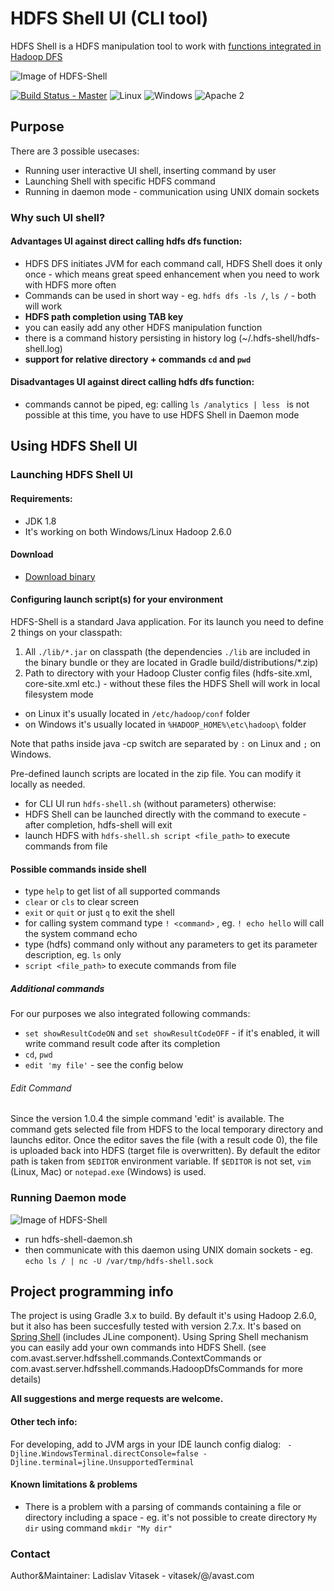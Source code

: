 
# HDFS Shell UI (CLI tool)
HDFS Shell is a HDFS manipulation tool to work with [functions integrated in Hadoop DFS](https://hadoop.apache.org/docs/current/hadoop-project-dist/hadoop-common/FileSystemShell.html)

![Image of HDFS-Shell](https://github.com/avast/hdfs-shell/blob/master/web/screencast.gif)

[![Build Status - Master](https://travis-ci.org/avast/hdfs-shell.svg?branch=master)](https://travis-ci.org/avast/hdfs-shell) ![Linux](https://img.shields.io/badge/os-linux-green.svg?style=flat) ![Windows](https://img.shields.io/badge/os-windows-green.svg?style=flat) ![Apache 2](https://img.shields.io/badge/license-Apache2-blue.svg?style=flat)


## Purpose
There are 3 possible usecases:

- Running user interactive UI shell, inserting command by user
- Launching Shell with specific HDFS command
- Running in daemon mode - communication using UNIX domain sockets

###  Why such UI shell?

#### Advantages UI against direct calling hdfs dfs function:

- HDFS DFS initiates JVM for each command call, HDFS Shell does it only once - which means great speed enhancement when you need to work with HDFS more often
- Commands can be used in short way - eg. ```hdfs dfs -ls /```, ```ls /``` - both will work
- **HDFS path completion using TAB key**
- you can easily add any other HDFS manipulation function
- there is a command history persisting in history log (~/.hdfs-shell/hdfs-shell.log)
- **support for relative directory + commands ```cd``` and ```pwd```**

#### Disadvantages UI against direct calling hdfs dfs function:

- commands cannot be piped, eg: calling ```ls /analytics | less ``` is not possible at this time, you have to use HDFS Shell in Daemon mode

## Using HDFS Shell UI

### Launching HDFS Shell UI
#### Requirements:
- JDK 1.8
- It's working on both Windows/Linux Hadoop 2.6.0

#### Download
- [Download binary](https://github.com/avast/hdfs-shell/releases/download/v1.0.3/hdfs-shell-1.0.3.zip)

#### Configuring launch script(s) for your environment
HDFS-Shell is a standard Java application. For its launch you need to define 2 things on your classpath:

1. All ```./lib/*.jar``` on classpath (the dependencies ```./lib``` are included in the binary bundle or they are located in Gradle build/distributions/*.zip)
2. Path to directory with your Hadoop Cluster config files (hdfs-site.xml, core-site.xml etc.) - without these files the HDFS Shell will work in local filesystem mode
 - on Linux it's usually located in ```/etc/hadoop/conf``` folder
 - on Windows it's usually located in ```%HADOOP_HOME%\etc\hadoop\``` folder

Note that paths inside java -cp switch are separated by ```:``` on Linux and ```;``` on Windows.

Pre-defined launch scripts are located in the zip file. You can modify it locally as needed.

- for CLI UI run ```hdfs-shell.sh``` (without parameters) otherwise:
- HDFS Shell can be launched directly with the command to execute - after completion, hdfs-shell will exit
- launch HDFS with ```hdfs-shell.sh script <file_path>``` to execute commands from file

#### Possible commands inside shell

- type ```help``` to get list of all supported commands
- ```clear``` or ```cls``` to clear screen
- ```exit``` or ```quit``` or just ```q``` to exit the shell
- for calling system command type ```! <command>``` , eg. ```! echo hello``` will call the system command echo
- type (hdfs) command only without any parameters to get its parameter description, eg. ```ls``` only
- ```script <file_path>``` to execute commands from file

##### Additional commands
For our purposes we also integrated following commands:
- ```set showResultCodeON```  and ```set showResultCodeOFF``` - if it's enabled, it will write command result code after its completion
- ```cd```, ```pwd```
- ```edit 'my file'``` - see the config below


###### Edit Command
Since the version 1.0.4 the simple command 'edit' is available. The command gets selected file from HDFS to the local temporary directory and launchs editor. Once the editor saves the file (with a result code 0), the file is uploaded back into HDFS (target file is overwritten).
By default the editor path is taken from ```$EDITOR``` environment variable. If ```$EDITOR``` is not set, ```vim``` (Linux, Mac) or ```notepad.exe``` (Windows) is used.

### Running Daemon mode
![Image of HDFS-Shell](https://github.com/avast/hdfs-shell/blob/master/web/screenshot2.png)

- run hdfs-shell-daemon.sh
- then communicate with this daemon using UNIX domain sockets - eg. ```echo ls / | nc -U /var/tmp/hdfs-shell.sock```



## Project programming info
The project is using Gradle 3.x to build. By default it's using Hadoop 2.6.0, but it also has been succesfully tested with version 2.7.x.
It's based on [Spring Shell](https://github.com/spring-projects/spring-shell) (includes JLine component). Using Spring Shell mechanism you can easily add your own commands into HDFS Shell.
(see com.avast.server.hdfsshell.commands.ContextCommands or com.avast.server.hdfsshell.commands.HadoopDfsCommands for more details)

**All suggestions and merge requests are welcome.**

#### Other tech info:
For developing, add to JVM args in your IDE launch config dialog: 
``` -Djline.WindowsTerminal.directConsole=false -Djline.terminal=jline.UnsupportedTerminal```


#### Known limitations & problems

- There is a problem with a parsing of commands containing a file or directory including a space - eg. it's not possible to create directory ```My dir``` using command ```mkdir "My dir"``` 

### Contact
Author&Maintainer: Ladislav Vitasek  - vitasek/@/avast.com

